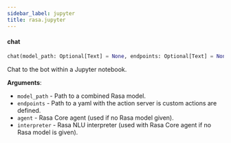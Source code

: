 ```yaml
---
sidebar_label: jupyter
title: rasa.jupyter
---
```


#### chat

```python
chat(model_path: Optional[Text] = None, endpoints: Optional[Text] = None, agent: Optional["Agent"] = None, interpreter: Optional[NaturalLanguageInterpreter] = None) -> None
```

Chat to the bot within a Jupyter notebook.

**Arguments**:

- `model_path` - Path to a combined Rasa model.
- `endpoints` - Path to a yaml with the action server is custom actions are defined.
- `agent` - Rasa Core agent (used if no Rasa model given).
- `interpreter` - Rasa NLU interpreter (used with Rasa Core agent if no
  Rasa model is given).

